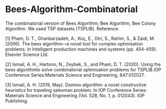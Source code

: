 # Bees-Algorithm-Combinatorial
The combinatorial version of Bees Algorithm; Bee Algorithm, Bee Colony Algorithm.
We used TSP datasets (TSPLIB).
Reference:

[1] Pham, D. T., Ghanbarzadeh, A., Koç, E., Otri, S., Rahim, S., & Zaidi, M. (2006). The bees algorithm—a novel tool for complex optimisation problems. In Intelligent production machines and systems (pp. 454-459). Elsevier Science Ltd.

[2] Ismail, A. H., Hartono, N., Zeybek, S., and Pham, D. T. (2020). Using the bees algorithmto solve combinatorial optimisation problems for TSPLIB.IOP Conference Series:Materials Science and Engineering, 847:012027.

[3] Ismail, A. H. (2019, May). Domino algorithm: a novel constructive heuristics for traveling salesman problem. In IOP Conference Series: Materials Science and Engineering (Vol. 528, No. 1, p. 012043). IOP Publishing.
